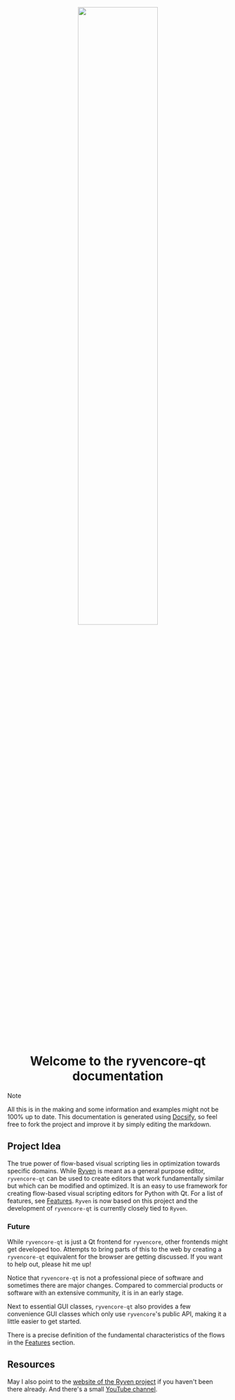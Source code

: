 <p align="center">
  <img src="img/logo.png" width="60%"/>
</p>

<h1 align="center"> Welcome to the ryvencore-qt documentation </h1>

> [!NOTE]
> All this is in the making and some information and examples might not be 100% up to date. This documentation is generated using [Docsify](https://github.com/docsifyjs/docsify/), so feel free to fork the project and improve it by simply editing the markdown.

## Project Idea

The true power of flow-based visual scripting lies in optimization towards specific domains. While [Ryven](https://github.com/leon-thomm/ryven) is meant as a general purpose editor, `ryvencore-qt` can be used to create editors that work fundamentally similar but which can be modified and optimized. It is an easy to use framework for creating flow-based visual scripting editors for Python with Qt. For a list of features, see [Features](/features). `Ryven` is now based on this project and the development of `ryvencore-qt` is currently closely tied to `Ryven`.

### Future

While `ryvencore-qt` is just a Qt frontend for `ryvencore`, other frontends might get developed too. Attempts to bring parts of this to the web by creating a `ryvencore-qt` equivalent for the browser are getting discussed. If you want to help out, please hit me up!

Notice that `ryvencore-qt` is not a professional piece of software and sometimes there are major changes. Compared to commercial products or software with an extensive community, it is in an early stage.

Next to essential GUI classes, `ryvencore-qt` also provides a few convenience GUI classes which only use `ryvencore`'s public API, making it a little easier to get started.

There is a precise definition of the fundamental characteristics of the flows in the [Features](features.md) section.

## Resources

May I also point to the [website of the Ryven project](https://ryven.org) if you haven't been there already. And there's a small [YouTube channel](https://www.youtube.com/channel/UCfpqNAOXv35bj_j_E_OyR_A).